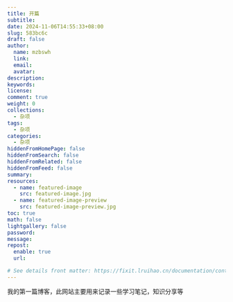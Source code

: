 ```yaml
---
title: 开篇
subtitle:
date: 2024-11-06T14:55:33+08:00
slug: 583bc6c
draft: false
author:
  name: mzbswh
  link:
  email:
  avatar:
description:
keywords:
license:
comment: true
weight: 0
collections:
  - 杂项
tags:
  - 杂项
categories:
  - 杂项
hiddenFromHomePage: false
hiddenFromSearch: false
hiddenFromRelated: false
hiddenFromFeed: false
summary:
resources:
  - name: featured-image
    src: featured-image.jpg
  - name: featured-image-preview
    src: featured-image-preview.jpg
toc: true
math: false
lightgallery: false
password:
message:
repost:
  enable: true
  url:

# See details front matter: https://fixit.lruihao.cn/documentation/content-management/introduction/#front-matter
---
```


<!--more-->

我的第一篇博客，此网站主要用来记录一些学习笔记，知识分享等
